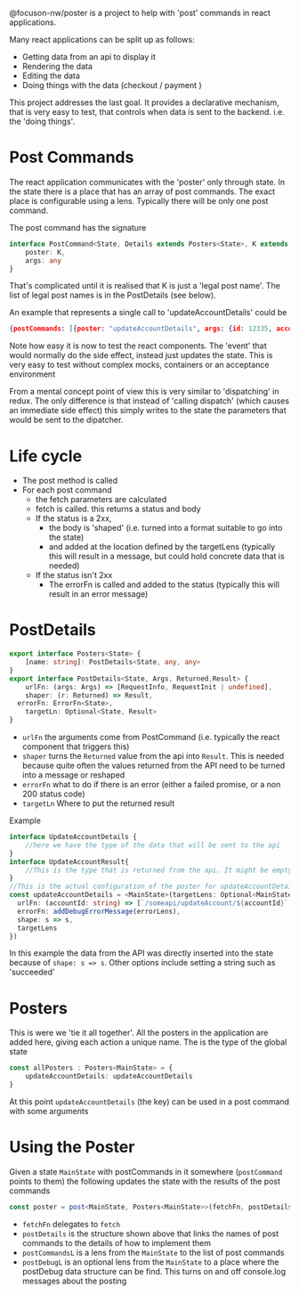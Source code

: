 

@focuson-nw/poster is a project to help with 'post' commands in react applications.

Many react applications can be split up as follows:

* Getting data from an api to display it
* Rendering the data
* Editing the data
* Doing things with the data (checkout / payment )

This project addresses the last goal. It provides a declarative mechanism, that is very easy to test, that controls when
data is sent to the backend. i.e. the 'doing things'.

# Post Commands

The react application communicates with the 'poster' only through state. In the state there is a place that has an array
of post commands. The exact place is configurable using a lens. Typically there will be only one post command.

The post command has the signature

```typescript
interface PostCommand<State, Details extends Posters<State>, K extends keyof Details> {
    poster: K,
    args: any  
}
```

That's complicated until it is realised that K is just a 'legal post name'. The list of legal post names is in the
PostDetails (see below).

An example that represents a single call to 'updateAccountDetails' could be

```json lines
{postCommands: [{poster: "updateAccountDetails", args: {id: 12335, accountDetails: {some: "accountDetails"}}}]}
```

Note how easy it is now to test the react components. The 'event' that would normally do the side effect, instead just
updates the state. This is very easy to test without complex mocks, containers or an acceptance environment

From a mental concept point of view this is very similar to 'dispatching' in redux. The only difference is that instead of
'calling dispatch' (which causes an immediate side effect) this simply writes to the state the parameters that would be sent 
to the dipatcher. 

# Life cycle

* The post method is called
* For each post command 
  * the fetch parameters are calculated
  * fetch is called. this returns a status and body
  * If the status is a 2xx, 
    * the body is 'shaped' (i.e. turned into a format suitable to go into the state)
    * and added at the location defined by the targetLens (typically this will result in a message, but could hold concrete data that is needed)
  * If the status isn't 2xx
    * The errorFn is called and added to the status (typically this will result in an error message)


# PostDetails

```typescript
export interface Posters<State> {
    [name: string]: PostDetails<State, any, any>
}
export interface PostDetails<State, Args, Returned,Result> {
    urlFn: (args: Args) => [RequestInfo, RequestInit | undefined],
    shaper: (r: Returned) => Result,
  errorFn: ErrorFn<State>,
    targetLn: Optional<State, Result>
}
```
* `urlFn` the arguments come from PostCommand (i.e. typically the react component that triggers this)
* `shaper` turns the `Returned` value from the api into `Result`. This is needed because quite often the values returned from the API need to be turned into a message or reshaped
* `errorFn` what to do if there is an error (either a failed promise, or a non 200 status code)
* `targetLn` Where to put the returned result

Example

```typescript
interface UpdateAccountDetails {
    //here we have the type of the data that will be sent to the api
}
interface UpdateAccountResult{
    //This is the type that is returned from the api. It might be empty, or it might has a message like 'succeeded'
}
//This is the actual configuration of the poster for updateAccountDetails
const updateAccountDetails = <MainState>(targetLens: Optional<MainState, UpdateAccountResult>): PostDetails<MainState, String, UpdateAccountDetails, UpdateAccountDetails> => ({
  urlFn: (accountId: string) => [`/someapi/updateAccount/${accountId}`, { method: 'post' }],
  errorFn: addDebugErrorMessage(errorLens),
  shape: s => s,
  targetLens
})
```
In this example the data from the API was directly inserted into the state because of `shape: s => s`. Other options include setting a string such as 'succeeded'


# Posters

This is were we 'tie it all together'. All the posters in the application are added here, giving each action a unique name. The <MainState> is the type of 
the global state

```typescript
const allPosters : Posters<MainState> = {
    updateAccountDetails: updateAccountDetails
}
```
At this point `updateAccountDetails` (the key) can be used in a post command with some arguments

# Using the Poster

Given a state `MainState` with postCommands in it somewhere (`postCommand` points to them) the following updates the state with the results of the post commands

```typescript
const poster = post<MainState, Posters<MainState>>(fetchFn, postDetails, postCommandsL, postDebugL)
```
* `fetchFn` delegates to `fetch`
* `postDetails` is the structure shown above that links the names of post commands to the details of how to implement them
* `postCommandsL` is a lens from the `MainState` to the list of post commands
* `postDebugL` is an optional lens from the `MainState` to a place where the postDebug data structure can be find. This turns on and off console.log messages about the posting



